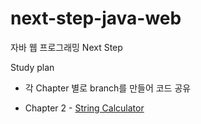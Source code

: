 # next-step-java-web
자바 웹 프로그래밍 Next Step

Study plan
- 각 Chapter 별로 branch를 만들어 코드 공유

* Chapter 2 - [String Calculator](https://github.com/quddnr153/next-step-java-web/tree/chapter-2-string-calculator)

